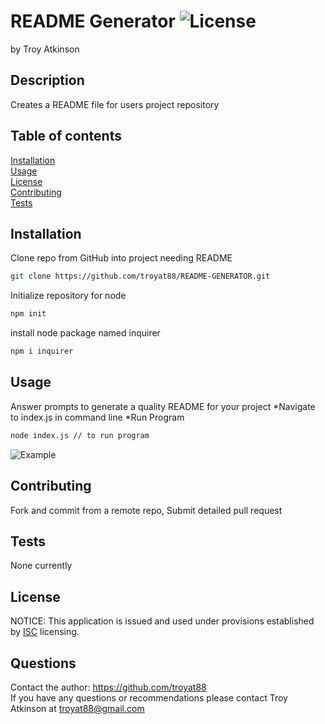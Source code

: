# README Generator ![License](https://img.shields.io/badge/License-ISC-brightgreen)
   
by Troy Atkinson

## Description
Creates a README file for users project repository

## Table of contents
[Installation](#Installation)  
[Usage](#Usage)  
[License](#License)  
[Contributing](#Contributing)  
[Tests](#Tests)  
    
## Installation
Clone repo from GitHub into project needing README
```bash
git clone https://github.com/troyat88/README-GENERATOR.git
```
Initialize repository for node
```bash
npm init
```
install node package named inquirer
```bash
npm i inquirer
```

    
## Usage
Answer prompts to generate a quality README for your project
*Navigate to index.js in command line
*Run Program
```bash
node index.js // to run program
```
![Example](/assests/READMEExample.gif)

    
## Contributing
Fork and commit from a remote repo, Submit detailed pull request
    
## Tests
None currently
    
## License
NOTICE: This application is issued and used under provisions established by [ISC](https://choosealicense.com/licenses/ISC/) licensing.

## Questions
Contact the author: https://github.com/troyat88  
If you have any questions or recommendations please contact Troy Atkinson at troyat88@gmail.com
